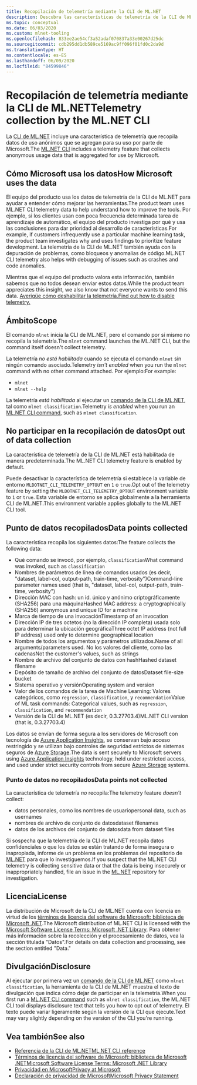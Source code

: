 ```yaml
---
title: Recopilación de telemetría mediante la CLI de ML.NET
description: Descubra las características de telemetría de la CLI de ML.NET que recopilan información de uso para el análisis, qué datos se recopilan y cómo deshabilitarlas. Además, encuentre vínculos al contrato de licencia de .NET, así como información sobre el cumplimiento de Microsoft del RGPD.
ms.topic: conceptual
ms.date: 06/03/2020
ms.custom: mlnet-tooling
ms.openlocfilehash: 833ee2ae54cf3a52adaf070837a33e00267d25dc
ms.sourcegitcommit: cdb295dd1db589ce5169ac9ff096f01fd0c2da9d
ms.translationtype: HT
ms.contentlocale: es-ES
ms.lasthandoff: 06/09/2020
ms.locfileid: "84599846"
---
```

# <a name="telemetry-collection-by-the-mlnet-cli"></a><span data-ttu-id="15c6c-104">Recopilación de telemetría mediante la CLI de ML.NET</span><span class="sxs-lookup"><span data-stu-id="15c6c-104">Telemetry collection by the ML.NET CLI</span></span>

<span data-ttu-id="15c6c-105">La [CLI de ML.NET](https://aka.ms/mlnet-cli) incluye una característica de telemetría que recopila datos de uso anónimos que se agregan para su uso por parte de Microsoft.</span><span class="sxs-lookup"><span data-stu-id="15c6c-105">The [ML.NET CLI](https://aka.ms/mlnet-cli) includes a telemetry feature that collects anonymous usage data that is aggregated for use by Microsoft.</span></span>

## <a name="how-microsoft-uses-the-data"></a><span data-ttu-id="15c6c-106">Cómo Microsoft usa los datos</span><span class="sxs-lookup"><span data-stu-id="15c6c-106">How Microsoft uses the data</span></span>

<span data-ttu-id="15c6c-107">El equipo del producto usa los datos de telemetría de la CLI de ML.NET para ayudar a entender cómo mejorar las herramientas.</span><span class="sxs-lookup"><span data-stu-id="15c6c-107">The product team uses ML.NET CLI telemetry data to help understand how to improve the tools.</span></span> <span data-ttu-id="15c6c-108">Por ejemplo, si los clientes usan con poca frecuencia determinada tarea de aprendizaje de automático, el equipo del producto investiga por qué y usa las conclusiones para dar prioridad al desarrollo de características.</span><span class="sxs-lookup"><span data-stu-id="15c6c-108">For example, if customers infrequently use a particular machine learning task, the product team investigates why and uses findings to prioritize feature development.</span></span> <span data-ttu-id="15c6c-109">La telemetría de la CLI de ML.NET también ayuda con la depuración de problemas, como bloqueos y anomalías de código.</span><span class="sxs-lookup"><span data-stu-id="15c6c-109">ML.NET CLI telemetry also helps with debugging of issues such as crashes and code anomalies.</span></span>

<span data-ttu-id="15c6c-110">Mientras que el equipo del producto valora esta información, también sabemos que no todos desean enviar estos datos.</span><span class="sxs-lookup"><span data-stu-id="15c6c-110">While the product team appreciates this insight, we also know that not everyone wants to send this data.</span></span> [<span data-ttu-id="15c6c-111">Averigüe cómo deshabilitar la telemetría.</span><span class="sxs-lookup"><span data-stu-id="15c6c-111">Find out how to disable telemetry.</span></span>](#opt-out-of-data-collection)

## <a name="scope"></a><span data-ttu-id="15c6c-112">Ámbito</span><span class="sxs-lookup"><span data-stu-id="15c6c-112">Scope</span></span>

<span data-ttu-id="15c6c-113">El comando `mlnet` inicia la CLI de ML.NET, pero el comando por sí mismo no recopila la telemetría.</span><span class="sxs-lookup"><span data-stu-id="15c6c-113">The `mlnet` command launches the ML.NET CLI, but the command itself doesn't collect telemetry.</span></span>

<span data-ttu-id="15c6c-114">La telemetría *no está habilitada* cuando se ejecuta el comando `mlnet` sin ningún comando asociado.</span><span class="sxs-lookup"><span data-stu-id="15c6c-114">Telemetry *isn't enabled* when you run the `mlnet` command with no other command attached.</span></span> <span data-ttu-id="15c6c-115">Por ejemplo:</span><span class="sxs-lookup"><span data-stu-id="15c6c-115">For example:</span></span>

- `mlnet`
- `mlnet --help`

<span data-ttu-id="15c6c-116">La telemetría *está habilitada* al ejecutar un [comando de la CLI de ML.NET](../reference/ml-net-cli-reference.md), tal como `mlnet classification`.</span><span class="sxs-lookup"><span data-stu-id="15c6c-116">Telemetry *is enabled* when you run an [ML.NET CLI command](../reference/ml-net-cli-reference.md), such as `mlnet classification`.</span></span>

## <a name="opt-out-of-data-collection"></a><span data-ttu-id="15c6c-117">No participar en la recopilación de datos</span><span class="sxs-lookup"><span data-stu-id="15c6c-117">Opt out of data collection</span></span>

<span data-ttu-id="15c6c-118">La característica de telemetría de la CLI de ML.NET está habilitada de manera predeterminada.</span><span class="sxs-lookup"><span data-stu-id="15c6c-118">The ML.NET CLI telemetry feature is enabled by default.</span></span>

<span data-ttu-id="15c6c-119">Puede desactivar la característica de telemetría si establece la variable de entorno `MLDOTNET_CLI_TELEMETRY_OPTOUT` en `1` o `true`.</span><span class="sxs-lookup"><span data-stu-id="15c6c-119">Opt out of the telemetry feature by setting the `MLDOTNET_CLI_TELEMETRY_OPTOUT` environment variable to `1` or `true`.</span></span> <span data-ttu-id="15c6c-120">Esta variable de entorno se aplica globalmente a la herramienta CLI de ML.NET.</span><span class="sxs-lookup"><span data-stu-id="15c6c-120">This environment variable applies globally to the ML.NET CLI tool.</span></span>

## <a name="data-points-collected"></a><span data-ttu-id="15c6c-121">Punto de datos recopilados</span><span class="sxs-lookup"><span data-stu-id="15c6c-121">Data points collected</span></span>

<span data-ttu-id="15c6c-122">La característica recopila los siguientes datos:</span><span class="sxs-lookup"><span data-stu-id="15c6c-122">The feature collects the following data:</span></span>

- <span data-ttu-id="15c6c-123">Qué comando se invocó, por ejemplo, `classification`</span><span class="sxs-lookup"><span data-stu-id="15c6c-123">What command was invoked, such as `classification`</span></span>
- <span data-ttu-id="15c6c-124">Nombres de parámetros de línea de comandos usados (es decir, "dataset, label-col, output-path, train-time, verbosity")</span><span class="sxs-lookup"><span data-stu-id="15c6c-124">Command-line parameter names used (that is, "dataset, label-col, output-path, train-time, verbosity")</span></span>
- <span data-ttu-id="15c6c-125">Dirección MAC con hash: un id. único y anónimo criptográficamente (SHA256) para una máquina</span><span class="sxs-lookup"><span data-stu-id="15c6c-125">Hashed MAC address: a cryptographically (SHA256) anonymous and unique ID for a machine</span></span>
- <span data-ttu-id="15c6c-126">Marca de tiempo de una invocación</span><span class="sxs-lookup"><span data-stu-id="15c6c-126">Timestamp of an invocation</span></span>
- <span data-ttu-id="15c6c-127">Dirección IP de tres octetos (no la dirección IP completa) usada solo para determinar la ubicación geográfica</span><span class="sxs-lookup"><span data-stu-id="15c6c-127">Three octet IP address (not full IP address) used only to determine geographical location</span></span>
- <span data-ttu-id="15c6c-128">Nombre de todos los argumentos y parámetros utilizados.</span><span class="sxs-lookup"><span data-stu-id="15c6c-128">Name of all arguments/parameters used.</span></span> <span data-ttu-id="15c6c-129">No los valores del cliente, como las cadenas</span><span class="sxs-lookup"><span data-stu-id="15c6c-129">Not the customer's values, such as strings</span></span>
- <span data-ttu-id="15c6c-130">Nombre de archivo del conjunto de datos con hash</span><span class="sxs-lookup"><span data-stu-id="15c6c-130">Hashed dataset filename</span></span>
- <span data-ttu-id="15c6c-131">Depósito de tamaño de archivo del conjunto de datos</span><span class="sxs-lookup"><span data-stu-id="15c6c-131">Dataset file-size bucket</span></span>
- <span data-ttu-id="15c6c-132">Sistema operativo y versión</span><span class="sxs-lookup"><span data-stu-id="15c6c-132">Operating system and version</span></span>
- <span data-ttu-id="15c6c-133">Valor de los comandos de la tarea de Machine Learning: Valores categóricos, como `regression`, `classification`, y `recommendation`</span><span class="sxs-lookup"><span data-stu-id="15c6c-133">Value of ML task commands: Categorical values, such as `regression`, `classification`, and `recommendation`</span></span>
- <span data-ttu-id="15c6c-134">Versión de la CLI de ML.NET (es decir, 0.3.27703.4)</span><span class="sxs-lookup"><span data-stu-id="15c6c-134">ML.NET CLI version (that is, 0.3.27703.4)</span></span>

<span data-ttu-id="15c6c-135">Los datos se envían de forma segura a los servidores de Microsoft con tecnología de [Azure Application Insights](https://azure.microsoft.com/services/application-insights/), se conservan bajo acceso restringido y se utilizan bajo controles de seguridad estrictos de sistemas seguros de [Azure Storage](https://azure.microsoft.com/services/storage/).</span><span class="sxs-lookup"><span data-stu-id="15c6c-135">The data is sent securely to Microsoft servers using [Azure Application Insights](https://azure.microsoft.com/services/application-insights/) technology, held under restricted access, and used under strict security controls from secure [Azure Storage](https://azure.microsoft.com/services/storage/) systems.</span></span>

### <a name="data-points-not-collected"></a><span data-ttu-id="15c6c-136">Punto de datos no recopilados</span><span class="sxs-lookup"><span data-stu-id="15c6c-136">Data points not collected</span></span>

<span data-ttu-id="15c6c-137">La característica de telemetría *no* recopila:</span><span class="sxs-lookup"><span data-stu-id="15c6c-137">The telemetry feature *doesn't* collect:</span></span>

- <span data-ttu-id="15c6c-138">datos personales, como los nombres de usuario</span><span class="sxs-lookup"><span data-stu-id="15c6c-138">personal data, such as usernames</span></span>
- <span data-ttu-id="15c6c-139">nombres de archivo de conjunto de datos</span><span class="sxs-lookup"><span data-stu-id="15c6c-139">dataset filenames</span></span>
- <span data-ttu-id="15c6c-140">datos de los archivos del conjunto de datos</span><span class="sxs-lookup"><span data-stu-id="15c6c-140">data from dataset files</span></span>

<span data-ttu-id="15c6c-141">Si sospecha que la telemetría de la CLI de ML.NET recopila datos confidenciales o que los datos se están tratando de forma insegura o inapropiada, informe de un problema en los problemas del repositorio de [ML.NET](https://github.com/dotnet/machinelearning) para que lo investiguemos.</span><span class="sxs-lookup"><span data-stu-id="15c6c-141">If you suspect that the ML.NET CLI telemetry is collecting sensitive data or that the data is being insecurely or inappropriately handled, file an issue in the [ML.NET](https://github.com/dotnet/machinelearning) repository for investigation.</span></span>

## <a name="license"></a><span data-ttu-id="15c6c-142">Licencia</span><span class="sxs-lookup"><span data-stu-id="15c6c-142">License</span></span>

<span data-ttu-id="15c6c-143">La distribución de Microsoft de la CLI de ML.NET cuenta con licencia en virtud de los [términos de licencia del software de Microsoft: biblioteca de Microsoft .NET](https://aka.ms/dotnet-core-eula).</span><span class="sxs-lookup"><span data-stu-id="15c6c-143">The Microsoft distribution of ML.NET CLI is licensed with the [Microsoft Software License Terms: Microsoft .NET Library](https://aka.ms/dotnet-core-eula).</span></span> <span data-ttu-id="15c6c-144">Para obtener más información sobre la recolección y el procesamiento de datos, vea la sección titulada "Datos".</span><span class="sxs-lookup"><span data-stu-id="15c6c-144">For details on data collection and processing, see the section entitled "Data."</span></span>

## <a name="disclosure"></a><span data-ttu-id="15c6c-145">Divulgación</span><span class="sxs-lookup"><span data-stu-id="15c6c-145">Disclosure</span></span>

<span data-ttu-id="15c6c-146">Al ejecutar por primera vez un [comando de la CLI de ML.NET](../reference/ml-net-cli-reference.md) como `mlnet classification`, la herramienta de la CLI de ML.NET muestra el texto de divulgación que indica cómo dejar de participar en la telemetría.</span><span class="sxs-lookup"><span data-stu-id="15c6c-146">When you first run a [ML.NET CLI command](../reference/ml-net-cli-reference.md) such as `mlnet classification`, the ML.NET CLI tool displays disclosure text that tells you how to opt out of telemetry.</span></span> <span data-ttu-id="15c6c-147">El texto puede variar ligeramente según la versión de la CLI que ejecute.</span><span class="sxs-lookup"><span data-stu-id="15c6c-147">Text may vary slightly depending on the version of the CLI you're running.</span></span>

## <a name="see-also"></a><span data-ttu-id="15c6c-148">Vea también</span><span class="sxs-lookup"><span data-stu-id="15c6c-148">See also</span></span>

- [<span data-ttu-id="15c6c-149">Referencia de la CLI de ML.NET</span><span class="sxs-lookup"><span data-stu-id="15c6c-149">ML.NET CLI reference</span></span>](../reference/ml-net-cli-reference.md)
- [<span data-ttu-id="15c6c-150">Términos de licencia del software de Microsoft: biblioteca de Microsoft .NET</span><span class="sxs-lookup"><span data-stu-id="15c6c-150">Microsoft Software License Terms: Microsoft .NET Library</span></span>](https://aka.ms/dotnet-core-eula)
- [<span data-ttu-id="15c6c-151">Privacidad en Microsoft</span><span class="sxs-lookup"><span data-stu-id="15c6c-151">Privacy at Microsoft</span></span>](https://www.microsoft.com/trustcenter/privacy/)
- [<span data-ttu-id="15c6c-152">Declaración de privacidad de Microsoft</span><span class="sxs-lookup"><span data-stu-id="15c6c-152">Microsoft Privacy Statement</span></span>](https://privacy.microsoft.com/privacystatement)
